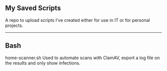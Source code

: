 ## My Saved Scripts

A repo to upload scripts I've created either for use in IT or for personal projects.

--------------------

## Bash

home-scanner.sh
  Used to automate scans with ClamAV, export a log file on the results and only show infections. 
